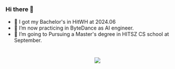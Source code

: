 ### Hi there 👋
- 🔭 I got my Bachelor's in HitWH at 2024.06
- 🌱 I’m now practicing in ByteDance as AI engineer.
- 👯 I’m going to Pursuing a Master's degree in HITSZ CS school at September.
<!-- 动态打字效果 -->
<h1 align="center">
  <a href="https:// LightBreath.github.io">
    <img src="https://readme-typing-svg.herokuapp.com/?lines=Hello%2C%20World!;Stay%2C%20hungry,stay%2C%20foolish&center=true&size=27">
  </a>
</h1>
<!-- 原始模板-->
<!--
**LightBreath/LightBreath** is a ✨ _special_ ✨ repository because its `README.md` (this file) appears on your GitHub profile.

Here are some ideas to get you started:

- 🔭 I’m currently working on HIT,school of MS
- 🌱 I’m currently learning OS,database
- 👯 I’m looking to collaborate on a levelDB-like database
- 🤔 I’m looking for help with ...
- 💬 Ask me about ...
- 📫 How to reach me: ...
- 😄 Pronouns: ...
- ⚡ Fun fact: ...
-->
